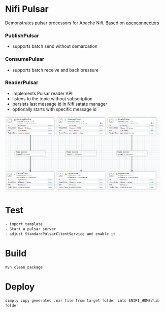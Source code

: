 # Nifi Pulsar
Demonstrates pulsar processors for Apache Nifi. Based on [openconnectors](https://github.com/openconnectors/nifi-pulsar-bundle)

### PublishPulsar
- supports batch send without demarcation

### ConsumePulsar
- supports batch receive and back pressure

### ReaderPulsar
- implements Pulsar reader API
- listens to the topic without subscription
- persists last message id in Nifi satate manager
- optionally starts with specific message id

![Alt text](pulsar1.PNG?raw=true "")

# Test
    - import tamplate  
    - Start a pulsar server
    - adjust StandardPulsarClientService and enable it
# Build
    mvn clean package
    
# Deploy
    simply copy generated .nar file from target folder into $NIFI_HOME/lib folder

